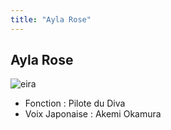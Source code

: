 ```yaml
---
title: "Ayla Rose"
---
```


Ayla Rose
---------

![eira](/images/stories/saga/gundamage/persos/eira.png)
- Fonction : Pilote du Diva  
- Voix Japonaise : Akemi Okamura

